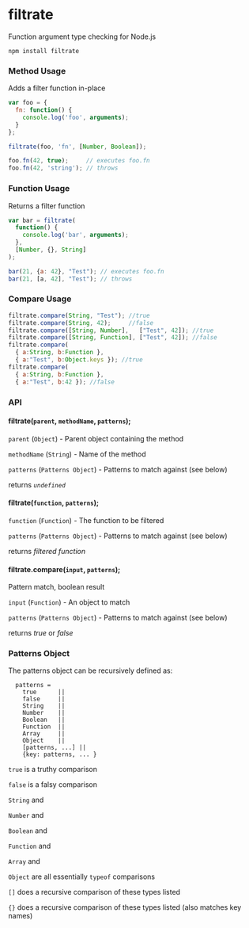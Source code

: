 filtrate
========

Function argument type checking for Node.js

`npm install filtrate`

### Method Usage

Adds a filter function in-place

``` js
var foo = {
  fn: function() { 
    console.log('foo', arguments);
  }
};

filtrate(foo, 'fn', [Number, Boolean]);

foo.fn(42, true);     // executes foo.fn
foo.fn(42, 'string'); // throws
```

### Function Usage

Returns a filter function

``` js
var bar = filtrate(
  function() {
    console.log('bar', arguments);
  },
  [Number, {}, String]
);

bar(21, {a: 42}, "Test"); // executes foo.fn
bar(21, [a, 42], "Test"); // throws
```

### Compare Usage

``` js
filtrate.compare(String, "Test"); //true
filtrate.compare(String, 42);     //false
filtrate.compare([String, Number],   ["Test", 42]); //true
filtrate.compare([String, Function], ["Test", 42]); //false
filtrate.compare(
  { a:String, b:Function },
  { a:"Test", b:Object.keys }); //true
filtrate.compare(
  { a:String, b:Function },
  { a:"Test", b:42 }); //false
```

### API

#### filtrate(`parent`, `methodName`, `patterns`);

`parent` (`Object`) - Parent object containing the method

`methodName` (`String`) - Name of the method

`patterns` (`Patterns Object`) - Patterns to match against (see below)

returns *`undefined`*

#### filtrate(`function`, `patterns`);

`function` (`Function`) - The function to be filtered

`patterns` (`Patterns Object`) - Patterns to match against (see below)

returns *filtered function*

#### filtrate.compare(`input`, `patterns`);

Pattern match, boolean result

`input` (`Function`) - An object to match

`patterns` (`Patterns Object`) - Patterns to match against (see below)

returns *true* or *false*


### Patterns Object

The patterns object can be recursively defined as:

```
  patterns =
    true      ||      
    false     ||    
    String    ||
    Number    ||
    Boolean   ||          
    Function  ||                
    Array     ||               
    Object    ||               
    [patterns, ...] ||             
    {key: patterns, ... }
```

`true` is a truthy comparison

`false` is a falsy comparison

`String` and

`Number` and
       
`Boolean` and
             
`Function` and
                   
`Array` and
                      
`Object` are all essentially `typeof` comparisons

`[]` does a recursive comparison of these types listed

`{}` does a recursive comparison of these types listed (also matches key names)














